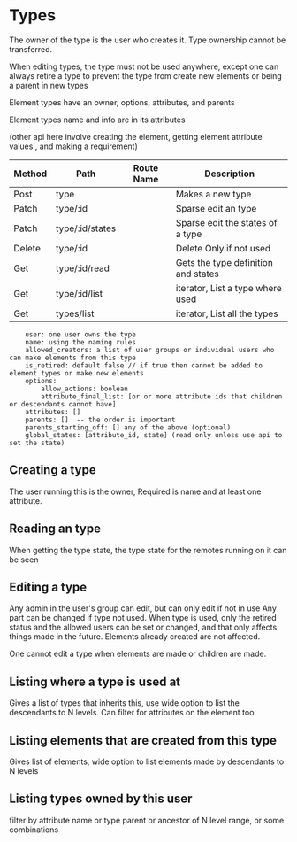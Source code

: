 #  Types


The owner of the type is the user who creates it. Type ownership cannot be transferred.

When editing types, the type must not be used anywhere, except one can always retire a type to prevent
the type from create new elements or being a parent in new types


Element types have an owner, options, attributes, and parents

Element types name and info are in its attributes

(other api here involve creating the element, getting element attribute values , and making a requirement)

| Method | Path            | Route Name | Description                         |
|--------|-----------------|------------|-------------------------------------|
| Post   | type            |            | Makes a new type                    |
| Patch  | type/:id        |            | Sparse edit an type                 |
| Patch  | type/:id/states |            | Sparse edit the states of a type    |
| Delete | type/:id        |            | Delete Only if not used             |
| Get    | type/:id/read   |            | Gets the type definition and states |
| Get    | type/:id/list   |            | iterator, List a type where used    |
| Get    | types/list      |            | iterator, List all the types        |

    
        user: one user owns the type
        name: using the naming rules
        allowed_creators: a list of user groups or individual users who can make elements from this type
        is_retired: default false // if true then cannot be added to element types or make new elements
        options:
            allow_actions: boolean
            attribute_final_list: [or or more attribute ids that children or descendants cannot have]
        attributes: []
        parents: []  -- the order is important
        parents_starting_off: [] any of the above (optional)
        global_states: [attribute_id, state] (read only unless use api to set the state)


## Creating a type
The user running this is the owner,
Required is name and at least one attribute.

## Reading an type

When getting the type state, the type state for the remotes running on it can be seen


## Editing a type

Any admin in the user's group can edit, but can only edit if not in use
Any part can be changed if type not used.
When type is used, only the retired status and the allowed users can be set or changed,
and that only affects things made in the future. Elements already created are not affected.

One cannot edit a type when elements are made or children are made.



## Listing where a type is used at

Gives a list of types that inherits this, use wide option to list the descendants to N levels.
Can filter for attributes on the element too. 

## Listing elements that are created from this type

Gives list of elements, wide option to list elements made by descendants to N levels

## Listing types owned by this user

filter by attribute name or type parent or ancestor of N level range, or some combinations

